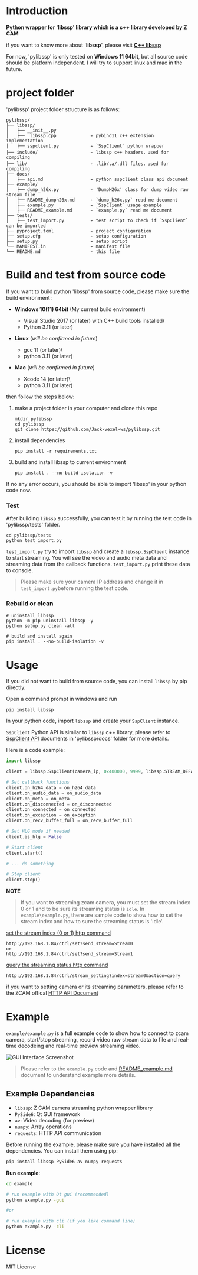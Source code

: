 # Introduction
**Python wrapper for 'libssp' library which is a c++ library developed by Z CAM**

if you want to know more about '**libssp**', please visit [**C++ libssp**](https://github.com/imaginevision/libssp)

For now, 'pylibssp' is only tested on **Windows 11 64bit**, but all source code should be platform independent. 
I will try to support linux and mac in the future.

# project folder

'pylibssp' project folder structure is as follows:

```
pylibssp/
├── libssp/
│   ├── __init__.py
│   ├── _libssp.cpp             ← pybind11 c++ extension implementation
│   ├── sspclient.py            ← `SspClient` python wrapper
├── include/                    ← libssp c++ headers，used for compiling
├── lib/                        ← .lib/.a/.dll files，used for compiling
├── docs/ 
│   ├── api.md                  ← python sspclient class api document
├── example/
│   ├── dump_h26x.py            ← 'DumpH26x' class for dump video raw stream file
│   ├── README_dumph26x.md      ← `dump_h26x.py` read me document
│   ├── example.py              ← `SspClient` usage example 
│   ├── README_example.md       ← `example.py` read me document
├── tests/
│   ├── test_import.py          ← test script to check if `SspClient` can be imported
├── pyproject.toml              ← project configuration
├── setup.cfg                   ← setup configuration
├── setup.py                    ← setup script     
└── MANIFEST.in                 ← manifest file
└── README.md                   ← this file
```

# Build and test from source code

If you want to build python 'libssp' from source code, please make sure the build environment :

* **Windows 10(11) 64bit** (My current build environment)
  * Visual Studio 2017 (or later) with C++ build tools installed\
  * Python 3.11 (or later)

* **Linux** (*will be confirmed in future*)
  * gcc 11 (or later)\
  * python 3.11 (or later)

* **Mac** (*will be confirmed in future*)
  * Xcode 14 (or later)\
  * python 3.11 (or later)

then follow the steps below:

1. make a project folder in your computer and clone this repo
    ```shell
    mkdir pylibssp
    cd pylibssp
    git clone https://github.com/Jack-vexel-ws/pylibssp.git
    ```
2. install dependencies
    ```shell
    pip install -r requirements.txt
    ```
3. build and install libssp to current environment

    ```shell
    pip install . --no-build-isolation -v
    ```

If no any error occurs, you should be able to import 'libssp' in your python code now.

### Test

After building `libssp` successfully, you can test it by running the test code in 'pylibssp/tests' folder.

```shell
cd pylibssp/tests
python test_import.py
```

`test_import.py` try to import `libssp` and create a `libssp.SspClient` instance to start streaming. You will see the video and audio meta data and streaming data from the callback functions. `test_import.py` print these data to console.

>Please make sure your camera IP address and change it in `test_import.py`before running the test code.

### Rebuild or clean

```shell
# uninstall libssp
python -m pip uninstall libssp -y
python setup.py clean -all

# build and install again
pip install . --no-build-isolation -v
```

# Usage

If you did not want to build from source code, you can install `libssp` by pip directly.

Open a command prompt in windows and run
```shell
pip install libssp
```
In your python code, import `libssp` and create your `SspClient` instance.

`SspClient` Python API is similar to `libssp` c++ library, please refer to [SspClient API](./docs/api.md) documents in 'pylibssp/docs' folder for more details.

Here is a code example:

```python
import libssp

client = libssp.SspClient(camera_ip, 0x400000, 9999, libssp.STREAM_DEFAULT)

# Set callback functions
client.on_h264_data = on_h264_data
client.on_audio_data = on_audio_data
client.on_meta = on_meta
client.on_disconnected = on_disconnected
client.on_connected = on_connected
client.on_exception = on_exception
client.on_recv_buffer_full = on_recv_buffer_full

# Set HLG mode if needed
client.is_hlg = False

# Start client
client.start()

# ... do something

# Stop client
client.stop()
```
**NOTE**
> If you want to streaming zcam camera, you must set the stream index 0 or 1 and to be sure its streaming status is `idle`. In `example\example.py`, there are sample code to show how to set the stream index and how to sure the streaming status is 'Idle'.

[set the stream index (0 or 1) http command](https://github.com/imaginevision/Z-Camera-Doc/blob/master/E2/protocol/http/http.md#Network-streaming)
```
http://192.168.1.84/ctrl/set?send_stream=Stream0
or
http://192.168.1.84/ctrl/set?send_stream=Stream1
```
[query the streaming status http command](https://github.com/imaginevision/Z-Camera-Doc/blob/master/E2/protocol/http/http.md#Network-streaming)
```
http://192.168.1.84/ctrl/stream_setting?index=stream0&action=query
```
if you want to setting camera or its streaming parameters, please refer to the ZCAM offical [HTTP API Document](https://github.com/imaginevision/Z-Camera-Doc/blob/master/E2/protocol/http/http.md)

# Example
`example/example.py` is a full example code to show how to connect to zcam camera, start/stop streaming, record video raw stream data to file and real-time decodeing and real-time preview streaming video.

![GUI Interface Screenshot](./docs/assets/example_ui.png)

>Please refer to the `example.py` code and [README_example.md](./example/README_example.md) document to understand example more details.

## Example Dependencies
- `libssp`: Z CAM camera streaming python wrapper library
- `PySide6`: Qt GUI framework
- `av`: Video decoding (for preview)
- `numpy`: Array operations
- `requests`: HTTP API communication

Before running the example, please make sure you have installed all the dependencies. You can install them using pip:

```bash
pip install libssp PySide6 av numpy requests
```

**Run example**:

  ```bash
  cd example

  # run example with Qt gui (recommended)
  python example.py -gui

  #or

  # run example with cli (if you like command line)
  python example.py -cli
  ```

# License
MIT License